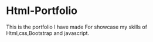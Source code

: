 # Html-Portfolio
This is the portfolio I have made For showcase my skills of Html,css,Bootstrap and javascript.

